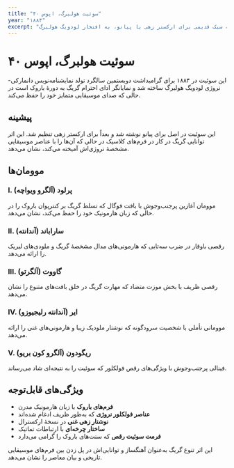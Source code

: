 ```yaml
---
title: "سوئیت هولبرگ، اپوس ۴۰"
year: "۱۸۸۴"
excerpt: "سوئیت به سبک قدیمی برای ارکستر زهی یا پیانو، به افتخار لودویگ هولبرگ."
---
```


# سوئیت هولبرگ، اپوس ۴۰

این سوئیت در ۱۸۸۴ برای گرامیداشت دویستمین سالگرد تولد نمایشنامه‌نویس دانمارکی-نروژی لودویگ هولبرگ ساخته شد و نمایانگر ادای احترام گریگ به دورهٔ باروک است در حالی که صدای موسیقایی متمایز خود را حفظ می‌کند.

## پیشینه

این سوئیت در اصل برای پیانو نوشته شد و بعداً برای ارکستر زهی تنظیم شد. این اثر توانایی گریگ در کار در فرم‌های کلاسیک در حالی که آن‌ها را با عناصر موسیقایی مشخصهٔ نروژی‌اش آمیخته می‌کند، نشان می‌دهد.

## موومان‌ها

### I. پرلود (آلگرو ویواچه)
موومان آغازین پرجنب‌وجوش با بافت فوگال که تسلط گریگ بر کنترپوان باروک را در حالی که زبان هارمونیک خود را حفظ می‌کند، نشان می‌دهد.

### II. ساراباند (آندانته)
رقصی باوقار در ضرب سه‌تایی که هارمونی‌های مدال مشخصهٔ گریگ و ملودی‌های لیریک را ارائه می‌دهد.

### III. گاووت (آلگرتو)
رقصی ظریف با بخش موزت متضاد که مهارت گریگ در خلق بافت‌های متنوع را نشان می‌دهد.

### IV. ایر (آندانته رلیجیوزو)
موومانی تأملی با شخصیت سرودگونه که نوشتار ملودیک زیبا و هارمونی‌های غنی را ارائه می‌دهد.

### V. ریگودون (آلگرو کون بریو)
فینالی پرجنب‌وجوش با ویژگی‌های رقص فولکلور که سوئیت را به نتیجه‌ای شاد می‌رساند.

## ویژگی‌های قابل‌توجه

- **فرم‌های باروک** با زبان هارمونیک مدرن
- **عناصر فولکلور نروژی** که به‌طور ظریف ادغام شده‌اند
- **نوشتار زهی غنی** در نسخهٔ ارکسترال
- **ساختار چرخه‌ای** با ارتباطات تماتیک
- **فرمت سوئیت رقص** که سنت‌های باروک را گرامی می‌دارد

این اثر تنوع گریگ به‌عنوان آهنگساز و توانایی‌اش در پل زدن بین فرم‌های موسیقایی تاریخی و بیان معاصر را نشان می‌دهد.
